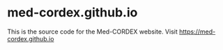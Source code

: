 # med-cordex.github.io

This is the source code for the Med-CORDEX website. Visit https://med-cordex.github.io
